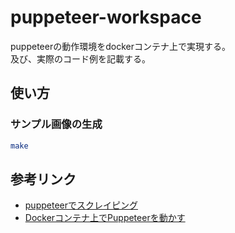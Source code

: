 puppeteer-workspace
================================================================================

puppeteerの動作環境をdockerコンテナ上で実現する。  
及び、実際のコード例を記載する。

使い方
--------------------------------------------------------------------------------

### サンプル画像の生成

```bash
make
```

参考リンク
--------------------------------------------------------------------------------

- [puppeteerでスクレイピング](https://qiita.com/tomi_shinwatec/items/a68cf7840c3da002c6e0)
- [Dockerコンテナ上でPuppeteerを動かす](https://qiita.com/QUANON/items/59c468adfff0278f20bb)


